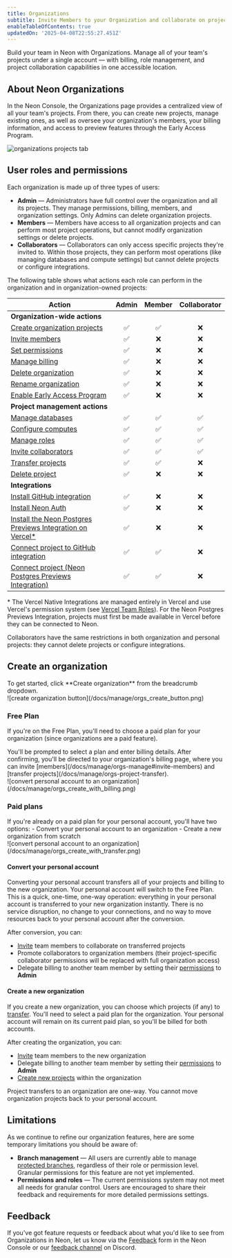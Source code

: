 ```yaml
---
title: Organizations
subtitle: Invite Members to your Organization and collaborate on projects
enableTableOfContents: true
updatedOn: '2025-04-08T22:55:27.451Z'
---
```


Build your team in Neon with Organizations. Manage all of your team's projects under a single account — with billing, role management, and project collaboration capabilities in one accessible location.

## About Neon Organizations

In the Neon Console, the Organizations page provides a centralized view of all your team's projects. From there, you can create new projects, manage existing ones, as well as oversee your organization's members, your billing information, and access to preview features through the Early Access Program.

![organizations projects tab](/docs/manage/org_projects.png)

## User roles and permissions

Each organization is made up of three types of users:

- **Admin** — Administrators have full control over the organization and all its projects. They manage permissions, billing, members, and organization settings. Only Admins can delete organization projects.
- **Members** — Members have access to all organization projects and can perform most project operations, but cannot modify organization settings or delete projects.
- **Collaborators** — Collaborators can only access specific projects they're invited to. Within those projects, they can perform most operations (like managing databases and compute settings) but cannot delete projects or configure integrations.

The following table shows what actions each role can perform in the organization and in organization-owned projects:

| Action                                                                                                                       | Admin | Member | Collaborator |
| ---------------------------------------------------------------------------------------------------------------------------- | :---: | :----: | :----------: |
| **Organization-wide actions**                                                                                                |       |        |              |
| [Create organization projects](/docs/manage/orgs-manage#create-and-delete-projects)                                          |  ✅   |   ✅   |      ❌      |
| [Invite members](/docs/manage/orgs-manage#invite-members)                                                                    |  ✅   |   ❌   |      ❌      |
| [Set permissions](/docs/manage/orgs-manage#set-permissions)                                                                  |  ✅   |   ❌   |      ❌      |
| [Manage billing](/docs/manage/orgs-manage#billing)                                                                           |  ✅   |   ❌   |      ❌      |
| [Delete organization](/docs/manage/orgs-manage#delete-an-organization)                                                       |  ✅   |   ❌   |      ❌      |
| [Rename organization](/docs/manage/orgs-manage#rename-an-organization)                                                       |  ✅   |   ❌   |      ❌      |
| [Enable Early Access Program](/docs/introduction/roadmap#join-the-neon-early-access-program)                                 |  ✅   |   ❌   |      ❌      |
| **Project management actions**                                                                                               |       |        |              |
| [Manage databases](/docs/manage/databases)                                                                                   |  ✅   |   ✅   |      ✅      |
| [Configure computes](/docs/manage/endpoints)                                                                                 |  ✅   |   ✅   |      ✅      |
| [Manage roles](/docs/manage/users)                                                                                           |  ✅   |   ✅   |      ✅      |
| [Invite collaborators](/docs/guides/project-collaboration-guide#invite-collaborators)                                        |  ✅   |   ✅   |      ✅      |
| [Transfer projects](/docs/manage/orgs-project-transfer)                                                                      |  ✅   |   ✅   |      ❌      |
| [Delete project](/docs/manage/orgs-manage#create-and-delete-projects)                                                        |  ✅   |   ❌   |      ❌      |
| **Integrations**                                                                                                             |       |        |              |
| [Install GitHub integration](/docs/guides/neon-github-integration#install-the-github-app-and-connect-your-neon-project)      |  ✅   |   ❌   |      ❌      |
| [Install Neon Auth](/docs/guides/neon-auth#permissions)                                                                      |  ✅   |   ❌   |      ❌      |
| [Install the Neon Postgres Previews Integration on Vercel\*](/docs/guides/vercel-previews-integration#how-to-install)        |  ✅   |   ❌   |      ❌      |
| [Connect project to GitHub integration](/docs/guides/neon-github-integration#connect-more-neon-projects-with-the-github-app) |  ✅   |   ✅   |      ❌      |
| [Connect project (Neon Postgres Previews Integration)](/docs/guides/vercel-previews-integration#how-to-install)              |  ✅   |   ✅   |      ❌      |

\* The Vercel Native Integrations are managed entirely in Vercel and use Vercel's permission system (see [Vercel Team Roles](https://vercel.com/docs/rbac/access-roles/team-level-roles)). For the Neon Postgres Previews Integration, projects must first be made available in Vercel before they can be connected to Neon.

<Admonition type="note">
Collaborators have the same restrictions in both organization and personal projects: they cannot delete projects or configure integrations.
</Admonition>

## Create an organization

<div style={{ display: 'flex', alignItems: 'top' }}>
  <div style={{ flex: '0 0 45%', paddingRight: '20px' }}>
    To get started, click **Create organization** from the breadcrumb dropdown.
  </div>
  <div style={{ flex: '0 0 55%', marginTop: '-20px' }}>
    ![create organization button](/docs/manage/orgs_create_button.png)
  </div>
</div>

### Free Plan

If you're on the Free Plan, you'll need to choose a paid plan for your organization (since organizations are a paid feature).

<div style={{ display: 'flex', alignItems: 'top' }}>
  <div style={{ flex: '0 0 45%', paddingRight: '20px' }}>
    You'll be prompted to select a plan and enter billing details. After confirming, you'll be directed to your organization's billing page, where you can invite [members](/docs/manage/orgs-manage#invite-members) and [transfer projects](/docs/manage/orgs-project-transfer).
  </div>
  <div style={{ flex: '0 0 55%', marginTop: '-20px' }}>
  ![convert personal account to an organization](/docs/manage/orgs_create_with_billing.png)
  </div>
</div>

### Paid plans

<div style={{ display: 'flex', alignItems: 'top' }}>
  <div style={{ flex: '0 0 45%', paddingRight: '20px' }}>
    If you're already on a paid plan for your personal account, you'll have two options:
    - Convert your personal account to an organization
    - Create a new organization from scratch
  </div>
  <div style={{ flex: '0 0 55%', marginTop: '-20px' }}>
    ![convert personal account to an organization](/docs/manage/orgs_create_with_transfer.png)
  </div>
</div>

#### Convert your personal account

Converting your personal account transfers all of your projects and billing to the new organization. Your personal account will switch to the Free Plan. This is a quick, one-time, one-way operation: everything in your personal account is transferred to your new organization instantly. There is no service disruption, no change to your connections, and no way to move resources back to your personal account after the conversion.

After conversion, you can:

- [Invite](/docs/manage/orgs-manage#invite-members) team members to collaborate on transferred projects
- Promote collaborators to organization members (their project-specific collaborator permissions will be replaced with full organization access)
- Delegate billing to another team member by setting their [permissions](/docs/manage/orgs-manage#set-permissions) to **Admin**

#### Create a new organization

If you create a new organization, you can choose which projects (if any) to [transfer](/docs/manage/orgs-project-transfer). You'll need to select a paid plan for the organization. Your personal account will remain on its current paid plan, so you'll be billed for both accounts.

After creating the organization, you can:

- [Invite](/docs/manage/orgs-manage#invite-members) team members to the new organization
- Delegate billing to another team member by setting their [permissions](/docs/manage/orgs-manage#set-permissions) to **Admin**
- [Create new projects](/docs/manage/orgs-manage#create-and-delete-projects) within the organization

<Admonition type="note">
Project transfers to an organization are one-way. You cannot move organization projects back to your personal account.
</Admonition>

## Limitations

As we continue to refine our organization features, here are some temporary limitations you should be aware of:

- **Branch management** — All users are currently able to manage [protected branches](/docs/guides/protected-branches), regardless of their role or permission level. Granular permissions for this feature are not yet implemented.
- **Permissions and roles** — The current permissions system may not meet all needs for granular control. Users are encouraged to share their feedback and requirements for more detailed permissions settings.

## Feedback

If you've got feature requests or feedback about what you'd like to see from Organizations in Neon, let us know via the [Feedback](https://console.neon.tech/app/projects?modal=feedback) form in the Neon Console or our [feedback channel](https://discord.com/channels/1176467419317940276/1176788564890112042) on Discord.

<NeedHelp/>
